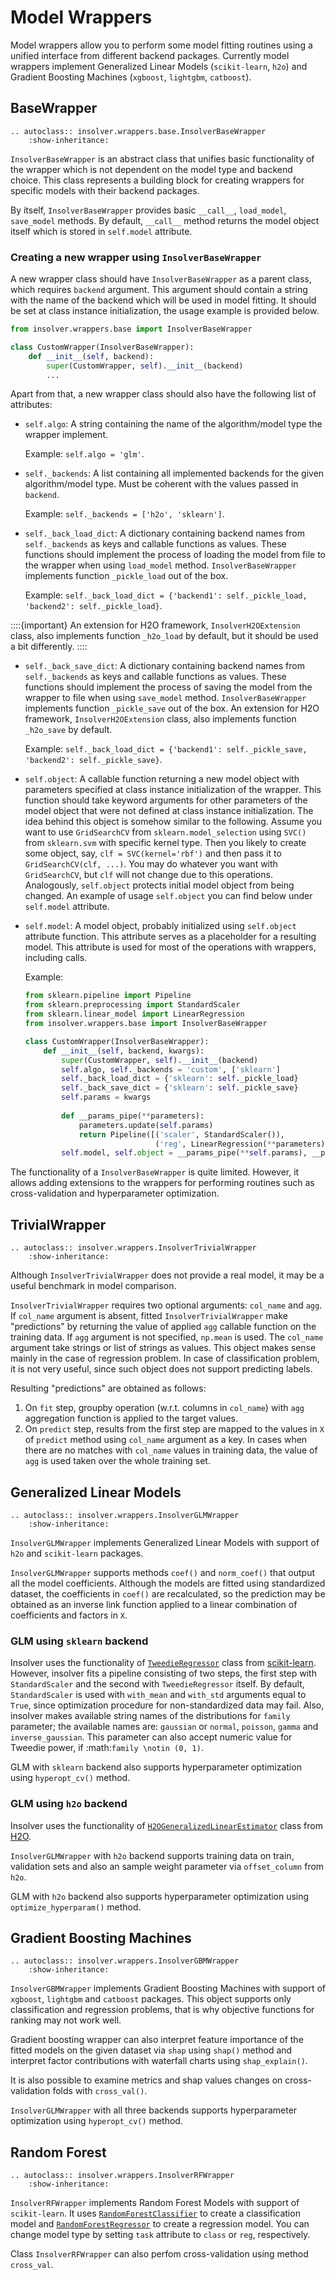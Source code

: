 # Model Wrappers

Model wrappers allow you to perform some model fitting routines using a unified interface from different backend packages.
Currently model wrappers implement Generalized Linear Models (`scikit-learn`, `h2o`) and Gradient Boosting Machines (`xgboost`, `lightgbm`, `catboost`).

## BaseWrapper

```{eval-rst}
.. autoclass:: insolver.wrappers.base.InsolverBaseWrapper
    :show-inheritance:
```


`InsolverBaseWrapper` is an abstract class that unifies basic functionality of the wrapper which is not dependent on the model type and backend choice. This class represents a building block for creating wrappers for specific models with their backend packages.

By itself, `InsolverBaseWrapper` provides basic `__call__`, `load_model`, `save_model` methods. By default, `__call__` method returns the model object itself which is stored in `self.model` attribute.

### Creating a new wrapper using `InsolverBaseWrapper`
A new wrapper class should have `InsolverBaseWrapper` as a parent class, which requires `backend` argument. This argument should contain a string with the name of the backend which will be used in model fitting. It should be set at class instance initialization, the usage example is provided below.

```python
from insolver.wrappers.base import InsolverBaseWrapper

class CustomWrapper(InsolverBaseWrapper):
    def __init__(self, backend):
        super(CustomWrapper, self).__init__(backend)
        ...
```

Apart from that, a new wrapper class should also have the following list of attributes: 
* `self.algo`: A string containing the name of the algorithm/model type the wrapper implement.
  
  Example: `self.algo = 'glm'`.
* `self._backends`: A list containing all implemented backends for the given algorithm/model type. Must be coherent with the values passed in `backend`.
  
  Example: `self._backends = ['h2o', 'sklearn']`.
* `self._back_load_dict`: A dictionary containing backend names from `self._backends` as keys and callable functions as values. These functions should implement the process of loading the model from file to the wrapper when using `load_model` method. `InsolverBaseWrapper` implements function `_pickle_load` out of the box. 
  
  Example: `self._back_load_dict = {'backend1': self._pickle_load, 'backend2': self._pickle_load}`.
  
::::{important} An extension for H2O framework, `InsolverH2OExtension` class, also implements function `_h2o_load` by default, but it should be used a bit differently.
:::: 

* `self._back_save_dict`: A dictionary containing backend names from `self._backends` as keys and callable functions as values. These functions should implement the process of saving the model from the wrapper to file when using `save_model` method. `InsolverBaseWrapper` implements function `_pickle_save` out of the box. An extension for H2O framework, `InsolverH2OExtension` class, also implements function `_h2o_save` by default.
  
  Example: `self._back_load_dict = {'backend1': self._pickle_save, 'backend2': self._pickle_save}`.

* `self.object`: A callable function returning a new model object with parameters specified at class instance initialization of the wrapper. This function should take keyword arguments for other parameters of the model object that were not defined at class instance initialization. The idea behind this object is somehow similar to the following. Assume you want to use `GridSearchCV` from `sklearn.model_selection` using `SVC()` from `sklearn.svm` with specific kernel type. Then you likely to create some object, say, `clf = SVC(kernel='rbf')` and then pass it to `GridSearchCV(clf, ...)`. You may do whatever you want with `GridSearchCV`, but `clf` will not change due to this operations. Analogously, `self.object` protects initial model object from being changed. An example of usage `self.object` you can find below under `self.model` attribute.
  
* `self.model`: A model object, probably initialized using `self.object` attribute function. This attribute serves as a placeholder for a resulting model. This attribute is used for most of the operations with wrappers, including calls.

  Example:
  ```python
  from sklearn.pipeline import Pipeline
  from sklearn.preprocessing import StandardScaler
  from sklearn.linear_model import LinearRegression
  from insolver.wrappers.base import InsolverBaseWrapper

  class CustomWrapper(InsolverBaseWrapper):
      def __init__(self, backend, kwargs):
          super(CustomWrapper, self).__init__(backend)
          self.algo, self._backends = 'custom', ['sklearn']
          self._back_load_dict = {'sklearn': self._pickle_load}
          self._back_save_dict = {'sklearn': self._pickle_save} 
          self.params = kwargs
        
          def __params_pipe(**parameters):
              parameters.update(self.params)
              return Pipeline([('scaler', StandardScaler()),
                               ('reg', LinearRegression(**parameters))])
          self.model, self.object = __params_pipe(**self.params), __params_pipe 
  ```
  
The functionality of a `InsolverBaseWrapper` is quite limited. However, it allows adding extensions to the wrappers for performing routines such as cross-validation and hyperparameter optimization.  

## TrivialWrapper

```{eval-rst}
.. autoclass:: insolver.wrappers.InsolverTrivialWrapper
    :show-inheritance:
```


Although `InsolverTrivialWrapper` does not provide a real model, it may be a useful benchmark in model comparison. 

`InsolverTrivialWrapper` requires two optional arguments: `col_name` and `agg`. If `col_name` argument is absent, fitted `InsolverTrivialWrapper` make "predictions" by returning the value of applied `agg` callable function on the training data. If `agg` argument is not specified, `np.mean` is used. The `col_name` argument take strings or list of strings as values. This object makes sense mainly in the case of regression problem. In case of classification problem, it is not very useful, since such object does not support predicting labels.

Resulting "predictions" are obtained as follows:
1. On `fit` step, groupby operation (w.r.t. columns in `col_name`) with `agg` aggregation function is applied to the target values.
2. On `predict` step, results from the first step are mapped to the values in `X` of `predict` method using `col_name` argument as a key. In cases when there are no matches with `col_name` values in training data, the value of `agg` is used taken over the whole training set.

## Generalized Linear Models

```{eval-rst}
.. autoclass:: insolver.wrappers.InsolverGLMWrapper
    :show-inheritance:
```

`InsolverGLMWrapper` implements Generalized Linear Models with support of `h2o` and `scikit-learn` packages.

`InsolverGLMWrapper` supports methods `coef()` and `norm_coef()` that output all the model coefficients. Although the models are fitted using standardized dataset, the coefficients in `coef()` are recalculated, so the prediction may be obtained as an inverse link function applied to a linear combination of coefficients and factors in `X`. 

### GLM using `sklearn` backend
Insolver uses the functionality of [`TweedieRegressor`](https://scikit-learn.org/stable/modules/generated/sklearn.linear_model.TweedieRegressor.html) class from [scikit-learn](https://scikit-learn.org/stable/modules/linear_model.html#generalized-linear-regression). However, insolver fits a pipeline consisting of two steps, the first step with `StandardScaler` and the second with `TweedieRegressor` itself. By default, `StandardScaler` is used with `with_mean` and `with_std` arguments equal to `True`, since optimization procedure for non-standardized data may fail. Also, insolver makes available string names of the distributions for `family` parameter; the available names are: `gaussian` or `normal`, `poisson`, `gamma` and `inverse_gaussian`. This parameter can also accept numeric value for Tweedie power, if :math:`family \notin (0, 1)`.

GLM with `sklearn` backend also supports hyperparameter optimization using `hyperopt_cv()` method.

### GLM using `h2o` backend
Insolver uses the functionality of [`H2OGeneralizedLinearEstimator`](http://docs.h2o.ai/h2o/latest-stable/h2o-py/docs/modeling.html#h2ogeneralizedlinearestimator) class from [H2O](https://docs.h2o.ai/h2o/latest-stable/h2o-docs/data-science/glm.html).

`InsolverGLMWrapper` with `h2o` backend supports training data on train, validation sets and also an sample weight parameter via `offset_column` from `h2o`.

GLM with `h2o` backend also supports hyperparameter optimization using `optimize_hyperparam()` method.

## Gradient Boosting Machines

```{eval-rst}
.. autoclass:: insolver.wrappers.InsolverGBMWrapper
    :show-inheritance:
```

`InsolverGBMWrapper` implements Gradient Boosting Machines with support of `xgboost`, `lightgbm` and `catboost` packages. This object supports only classification and regression problems, that is why objective functions for ranking may not work well.

Gradient boosting wrapper can also interpret feature importance of the fitted models on the given dataset via `shap` using `shap()` method and interpret factor contributions with waterfall charts using `shap_explain()`.

It is also possible to examine metrics and shap values changes on cross-validation folds with `cross_val()`.

`InsolverGLMWrapper` with all three backends supports hyperparameter optimization using `hyperopt_cv()` method.

## Random Forest

```{eval-rst}
.. autoclass:: insolver.wrappers.InsolverRFWrapper
    :show-inheritance:
```

`InsolverRFWrapper` implements Random Forest Models with support of `scikit-learn`. It uses [`RandomForestClassifier`](https://scikit-learn.org/stable/modules/generated/sklearn.ensemble.RandomForestClassifier.html) to create a classification model and [`RandomForestRegressor`](https://scikit-learn.org/stable/modules/generated/sklearn.ensemble.RandomForestRegressor.html#sklearn.ensemble.RandomForestRegressor) to create a regression model. You can change model type by setting `task` attribute to `class` or `reg`, respectively. 

Class `InsolverRFWrapper` can also perfom cross-validation using method `cross_val`.
